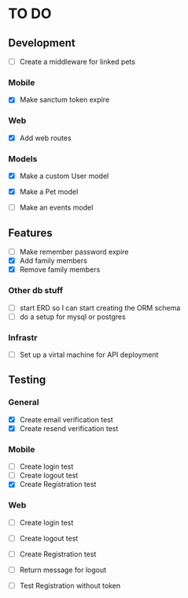 # TO DO

## Development
- [ ] Create a middleware for linked pets

### Mobile
- [x] Make sanctum token expire


### Web
- [x] Add web routes


### Models
- [x] Make a custom User model
- [x] Make a Pet model
- [ ] Make an events model


## Features
- [ ] Make remember password expire
- [x] Add family members
- [x] Remove family members

### Other db stuff
- [ ] start ERD so I can start creating the ORM schema
- [ ] do a setup for mysql or postgres

### Infrastr
- [ ] Set up a virtal machine for API deployment



## Testing
### General
- [x] Create email verification test
- [x] Create resend verification test

### Mobile
- [ ] Create login test
- [ ] Create logout test
- [x] Create Registration test

### Web
- [ ] Create login test
- [ ] Create logout test
- [ ] Create Registration test

- [ ] Return message for logout
- [ ] Test Registration without token
